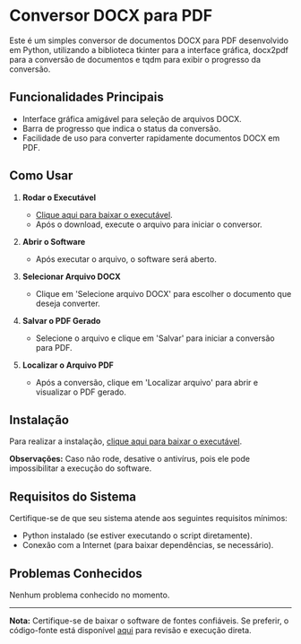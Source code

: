 # Conversor DOCX para PDF

Este é um simples conversor de documentos DOCX para PDF desenvolvido em Python, utilizando a biblioteca tkinter para a interface gráfica, docx2pdf para a conversão de documentos e tqdm para exibir o progresso da conversão.

## Funcionalidades Principais
- Interface gráfica amigável para seleção de arquivos DOCX.
- Barra de progresso que indica o status da conversão.
- Facilidade de uso para converter rapidamente documentos DOCX em PDF.

## Como Usar
1. **Rodar o Executável**
   - [Clique aqui para baixar o executável](https://www.mediafire.com/file/af2tfu3yfm9d5u7/Convert.exe/file).
   - Após o download, execute o arquivo para iniciar o conversor.

2. **Abrir o Software**
   - Após executar o arquivo, o software será aberto.

3. **Selecionar Arquivo DOCX**
   - Clique em 'Selecione arquivo DOCX' para escolher o documento que deseja converter.

4. **Salvar o PDF Gerado**
   - Selecione o arquivo e clique em 'Salvar' para iniciar a conversão para PDF.

5. **Localizar o Arquivo PDF**
   - Após a conversão, clique em 'Localizar arquivo' para abrir e visualizar o PDF gerado.

## Instalação

Para realizar a instalação, [clique aqui para baixar o executável](https://www.mediafire.com/file/af2tfu3yfm9d5u7/Convert.exe/file).

**Observações:** Caso não rode, desative o antivírus, pois ele pode impossibilitar a execução do software.

## Requisitos do Sistema

Certifique-se de que seu sistema atende aos seguintes requisitos mínimos:
- Python instalado (se estiver executando o script diretamente).
- Conexão com a Internet (para baixar dependências, se necessário).

## Problemas Conhecidos

Nenhum problema conhecido no momento.

---

**Nota:** Certifique-se de baixar o software de fontes confiáveis. Se preferir, o código-fonte está disponível [aqui](https://github.com/lucascampos04/ConversorPdf.git) para revisão e execução direta.

